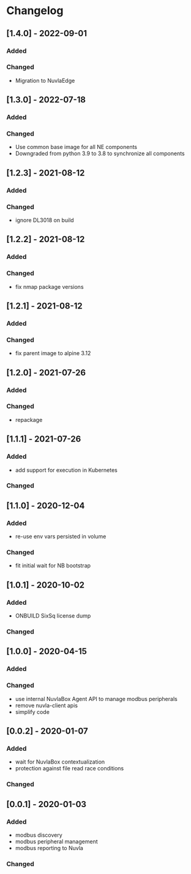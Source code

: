 # Changelog
## [1.4.0] - 2022-09-01
### Added
### Changed
 - Migration to NuvlaEdge
## [1.3.0] - 2022-07-18
### Added
### Changed
 - Use common base image for all NE components
 - Downgraded from python 3.9 to 3.8 to synchronize all components
## [1.2.3] - 2021-08-12
### Added
### Changed
 - ignore DL3018 on build
## [1.2.2] - 2021-08-12
### Added
### Changed
 - fix nmap package versions
## [1.2.1] - 2021-08-12
### Added
### Changed
 - fix parent image to alpine 3.12
## [1.2.0] - 2021-07-26
### Added
### Changed
 - repackage
## [1.1.1] - 2021-07-26
### Added 
 - add support for execution in Kubernetes
### Changed
## [1.1.0] - 2020-12-04
### Added 
 - re-use env vars persisted in volume
### Changed
 - fit initial wait for NB bootstrap
## [1.0.1] - 2020-10-02
### Added 
- ONBUILD SixSq license dump
### Changed
## [1.0.0] - 2020-04-15
### Added
### Changed
- use internal NuvlaBox Agent API to manage modbus peripherals
- remove nuvla-client apis
- simplify code
## [0.0.2] - 2020-01-07
### Added 
- wait for NuvlaBox contextualization 
- protection against file read race conditions
### Changed
## [0.0.1] - 2020-01-03
### Added 
- modbus discovery 
- modbus peripheral management 
- modbus reporting to Nuvla
### Changed



